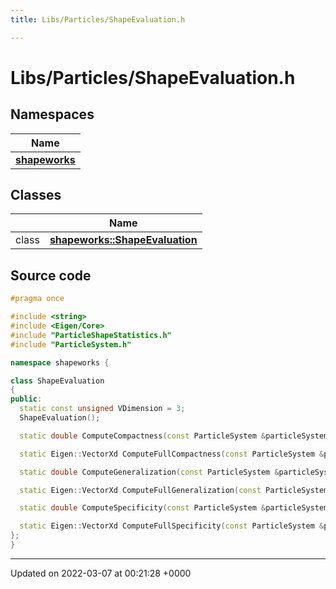 ```yaml
---
title: Libs/Particles/ShapeEvaluation.h

---
```


# Libs/Particles/ShapeEvaluation.h



## Namespaces

| Name           |
| -------------- |
| **[shapeworks](../Namespaces/namespaceshapeworks.md)**  |

## Classes

|                | Name           |
| -------------- | -------------- |
| class | **[shapeworks::ShapeEvaluation](../Classes/classshapeworks_1_1ShapeEvaluation.md)**  |




## Source code

```cpp
#pragma once

#include <string>
#include <Eigen/Core>
#include "ParticleShapeStatistics.h"
#include "ParticleSystem.h"

namespace shapeworks {

class ShapeEvaluation
{
public:
  static const unsigned VDimension = 3;
  ShapeEvaluation();

  static double ComputeCompactness(const ParticleSystem &particleSystem, const int nModes, const std::string &saveTo = "");

  static Eigen::VectorXd ComputeFullCompactness(const ParticleSystem &particleSystem, std::function<void(float)> progress_callback = nullptr);

  static double ComputeGeneralization(const ParticleSystem &particleSystem, const int nModes, const std::string &saveTo = "");

  static Eigen::VectorXd ComputeFullGeneralization(const ParticleSystem &particleSystem, std::function<void(float)> progress_callback = nullptr);

  static double ComputeSpecificity(const ParticleSystem &particleSystem, const int nModes, const std::string &saveTo = "");

  static Eigen::VectorXd ComputeFullSpecificity(const ParticleSystem &particleSystem, std::function<void(float)> progress_callback = nullptr);
};
}
```


-------------------------------

Updated on 2022-03-07 at 00:21:28 +0000
